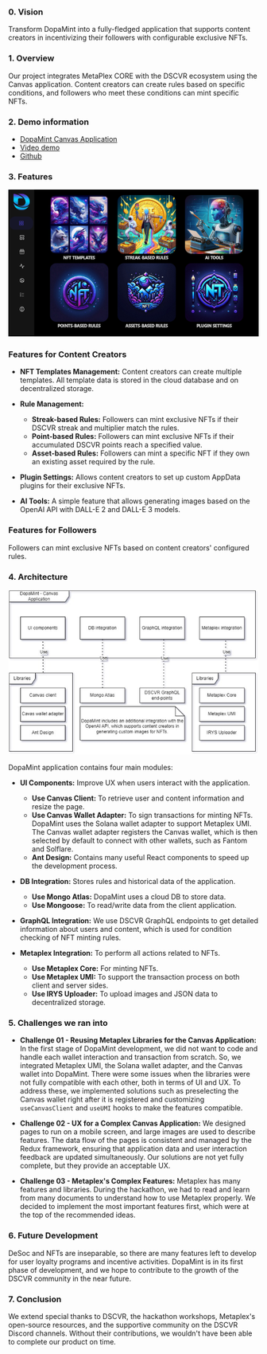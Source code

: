 ### 0. Vision
Transform DopaMint into a fully-fledged application that supports content creators in incentivizing their followers with configurable exclusive NFTs.

### 1. Overview

Our project integrates MetaPlex CORE with the DSCVR ecosystem using the Canvas application. Content creators can create rules based on specific conditions, and followers who meet these conditions can mint specific NFTs.

### 2. Demo information 
- [DopaMint Canvas Application]()
- [Video demo]()
- [Github](https://github.com/a2nfinance/dopamint)


### 3. Features
![creator_features](/public/docs/creator_features.png)
### Features for Content Creators

- **NFT Templates Management:** Content creators can create multiple templates. All template data is stored in the cloud database and on decentralized storage.
- **Rule Management:**
  - **Streak-based Rules:** Followers can mint exclusive NFTs if their DSCVR streak and multiplier match the rules.
  - **Point-based Rules:** Followers can mint exclusive NFTs if their accumulated DSCVR points reach a specified value.
  - **Asset-based Rules:** Followers can mint a specific NFT if they own an existing asset required by the rule.

- **Plugin Settings:** Allows content creators to set up custom AppData plugins for their exclusive NFTs.
- **AI Tools:** A simple feature that allows generating images based on the OpenAI API with DALL-E 2 and DALL-E 3 models.

### Features for Followers

Followers can mint exclusive NFTs based on content creators' configured rules.

### 4. Architecture
![architecture](/public/docs/Architecture.jpg)

DopaMint application contains four main modules:

- **UI Components:** Improve UX when users interact with the application. 
  - **Use Canvas Client:** To retrieve user and content information and resize the page.
  - **Use Canvas Wallet Adapter:** To sign transactions for minting NFTs. DopaMint uses the Solana wallet adapter to support Metaplex UMI. The Canvas wallet adapter registers the Canvas wallet, which is then selected by default to connect with other wallets, such as Fantom and Solflare.
  - **Ant Design:** Contains many useful React components to speed up the development process.

- **DB Integration:** Stores rules and historical data of the application.
  - **Use Mongo Atlas:** DopaMint uses a cloud DB to store data.
  - **Use Mongoose:** To read/write data from the client application.

- **GraphQL Integration:** We use DSCVR GraphQL endpoints to get detailed information about users and content, which is used for condition checking of NFT minting rules.

- **Metaplex Integration:** To perform all actions related to NFTs.
  - **Use Metaplex Core:** For minting NFTs.
  - **Use Metaplex UMI:** To support the transaction process on both client and server sides.
  - **Use IRYS Uploader:** To upload images and JSON data to decentralized storage.

### 5. Challenges we ran into
- **Challenge 01 - Reusing Metaplex Libraries for the Canvas Application:** In the first stage of DopaMint development, we did not want to code and handle each wallet interaction and transaction from scratch. So, we integrated Metaplex UMI, the Solana wallet adapter, and the Canvas wallet into DopaMint. There were some issues when the libraries were not fully compatible with each other, both in terms of UI and UX. To address these, we implemented solutions such as preselecting the Canvas wallet right after it is registered and customizing `useCanvasClient` and `useUMI` hooks to make the features compatible.

- **Challenge 02 - UX for a Complex Canvas Application:** We designed pages to run on a mobile screen, and large images are used to describe features. The data flow of the pages is consistent and managed by the Redux framework, ensuring that application data and user interaction feedback are updated simultaneously. Our solutions are not yet fully complete, but they provide an acceptable UX.

- **Challenge 03 - Metaplex's Complex Features:** Metaplex has many features and libraries. During the hackathon, we had to read and learn from many documents to understand how to use Metaplex properly. We decided to implement the most important features first, which were at the top of the recommended ideas.


### 6. Future Development
DeSoc and NFTs are inseparable, so there are many features left to develop for user loyalty programs and incentive activities. DopaMint is in its first phase of development, and we hope to contribute to the growth of the DSCVR community in the near future.

### 7. Conclusion
We extend special thanks to DSCVR, the hackathon workshops, Metaplex's open-source resources, and the supportive community on the DSCVR Discord channels. Without their contributions, we wouldn't have been able to complete our product on time.
